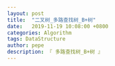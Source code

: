 ```yaml
---
layout: post
title:  "二叉树_多路查找树_B+树"
date:   2019-11-19 10:08:00 +0800
categories: Algorithm
tags: DataStructure
author: pepe
description: 『 多路查找树_B+树 』
---
```






































